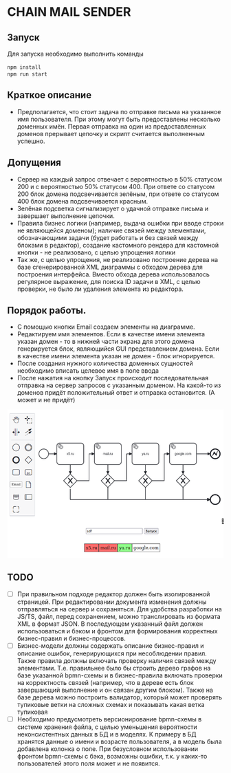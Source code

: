 # CHAIN MAIL SENDER

## Запуск
Для запуска необходимо выполнить команды
```
npm install
npm run start 
```

## Краткое описание
- Предполагается, что стоит задача по отправке письма на указанное имя пользователя. При этому могут быть предоставлены несколько доменных имён. Первая отправка на один из предоставленных доменов прерывает цепочку и скрипт считается выполненным успешно.

## Допущения
- Сервер на каждый запрос отвечает с вероятностью в 50% статусом 200 и с вероятностью 50% статусом 400. При ответе со статусом 200 блок домена подсвечивается зелёным, при ответе со статусом 400 блок домена подсвечивается красным.
- Зелёная подсветка сигнализирует о удачной отправке письма и завершает выполнение цепочки.
- Правила бизнес логики (например, выдача ошибки при вводе строки не являющейся доменом); наличие связей между элементами, обозначающими задачи (будет работать и без связей между блоками в редактор), создание кастомного рендера для кастомной кнопки - не реализовано, с целью упрощения логики
- Так же, с целью упрощения, не реализовано построение дерева на базе сгенерированной XML диаграммы с обходом дерева для построения интерфейса. Вместо обхода дерева использовалось регулярное выражение, для поиска ID задачи в XML, с целью проверки, не было ли удаления элемента из редактора.

## Порядок работы.
- С помощью кнопки Email создаем элементы на диаграмме.
- Редактируем имя элементов. Если в качестве имени элемента указан домен - то в нижней части экрана для этого домена генерируется блок, являющийся GUI представлением домена. Если в качестве имени элемента указан не домен - блок игнорируется.
- После создания нужного количества доменных сущностей необходимо вписать целевое имя в поле ввода
- После нажатия на кнопку Запуск происходит последовательная отправка на сервер запросов с указанным доменом. На какой-то из доменов придёт положительный ответ и отправка остановится. (А может и не придёт)

![img.png](img.png)

## TODO
- [ ] При правильном подходе редактор должен быть изолированной страницей. При редактировании документа изменения должны отправляться на сервер и сохраняться. Для удобства разработки на JS/TS, файл, перед сохранением, можно транслировать из формата XML в формат JSON. В последующем указанный файл должен использоваться и бэком и фронтом для формирования корректных бизнес-правил и бизнес-процессов.
- [ ] Бизнес-модели должны содержать описание бизнес-правил и описание ошибок, генерирующихся при несоблюдении правил. Также правила должны включать проверку наличия связей между элементами. Т.е. правильнее было бы строить дерево графов на базе указанной bpmn-схемы и в бизнес-правила включать проверки на корректность связей (например, что в дереве есть блок завершающий выполнение и он связан другим блоком). Также на базе дерева можно построить валидатор, который может проверять тупиковые ветки на сложных схемах и показывать какая ветка тупиковая
- [ ] Необходимо предусмотреть версионирование bpmn-схемы в системе хранения файла, с целью уменьшения вероятности неконсистентных данных в БД и в моделях. К примеру в БД хранятся данные о имени и возрасте пользователя, а в модель была добавлена колонка о поле. При безусловном использовании фронтом bpmn-схемы с бэка, возможны ошибки, т.к. у каких-то пользователей этого поля может и не появится.
